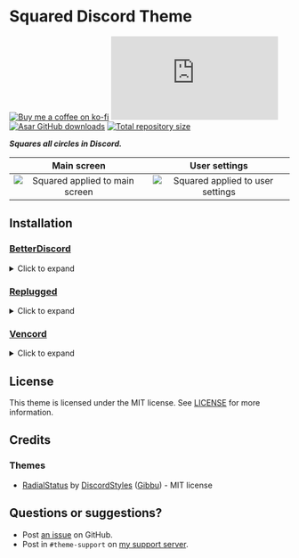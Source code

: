 [screenshot1]:      https://minidiscordthemes.github.io/Squared/preview/main.avif
[screenshot2]:      https://minidiscordthemes.github.io/Squared/preview/settings.avif

[discord]:          https://discord.gg/uy8nKQVatp

[BetterDiscord]:    https://betterdiscord.app/
[Replugged]:        https://replugged.dev/
[Vencord]:          https://vencord.dev/

[shield-donate]:    https://img.shields.io/badge/Donate-ko--fi-orange?style=flat-square&logo=kofi&logoColor=orange
[ko-fi]:            https://ko-fi.com/saltssaumure "Buy me a coffee!"

[shield-css-dl]:    https://img.shields.io/github/downloads/MiniDiscordThemes/Squared/Squared.theme.css?color=purple&label=Downloads&style=flat-square
[shield-asar-dl]:   https://img.shields.io/github/downloads/MiniDiscordThemes/Squared/net.saltssaumure.Squared.asar?color=purple&label=Downloads&style=flat-square
[shield-repo-size]: https://img.shields.io/github/repo-size/MiniDiscordThemes/Squared?label=Repository&style=flat-square "Total size"

[github]:           https://github.com/MiniDiscordThemes/Squared
[issues]:           https://github.com/MiniDiscordThemes/Squared/issues
[license]:          https://github.com/MiniDiscordThemes/Squared/blob/main/LICENSE
[.theme.css]:       https://github.com/MiniDiscordThemes/Squared/blob/main/Squared.theme.css

[release-bd]:       https://betterdiscord.app/theme/?id=000 "BetterDiscord store page"
[release-rp]:       https://replugged.dev/store/net.saltssaumure.Squared "Replugged store page"
[release-css-gh]:   https://github.com/MiniDiscordThemes/Squared/releases/latest/download/Squared.theme.css "Get latest release"
[release-rp-gh]:    https://github.com/MiniDiscordThemes/Squared/releases/latest/download/net.saltssaumure.Squared.asar "Get latest release"

# Squared Discord Theme
[![Buy me a coffee on ko-fi][shield-donate]][ko-fi]
[![CSS GitHub downloads][shield-css-dl]][release-css-gh]
[![Asar GitHub downloads][shield-asar-dl]][release-rp-gh]
[![Total repository size][shield-repo-size]][github]

***Squares all circles in Discord.***

|                  Main screen                   |                  User settings                   |
| :--------------------------------------------: | :----------------------------------------------: |
| ![Squared applied to main screen][screenshot1] | ![Squared applied to user settings][screenshot2] |

## Installation

### [BetterDiscord][BetterDiscord]
<details><summary>Click to expand</summary>

1. Download `Squared.theme.css`:
    - [GitHub][release-css-gh]
2. Place the file in the themes folder:
    - `Settings` > `BetterDiscord` > `Themes` > `Open Themes Folder`
3. Toggle on the theme card.
</details>

### [Replugged][Replugged]
<details><summary>Click to expand</summary>

#### Automatic
1. Click to install:
    - [Replugged store][release-rp]
#### Manual
1. Download `net.saltssaumure.Squared.asar`:
    - [GitHub][release-rp-gh]
2. Place the file in the themes folder:
    - `Settings` > `Replugged` > `Themes` > `Open Themes Folder`
3. Click `Load Missing Themes` and toggle on the theme card.
</details>

### [Vencord][Vencord]
<details><summary>Click to expand</summary>

#### Local
1. Download `Squared.theme.css`:
    - [GitHub][release-css-gh]
2. Place the file in the themes folder:
    - `Settings` > `Vencord` > `Themes` > `Local Themes` > `Open Themes Folder`
3. Click `Load missing Themes` and toggle on the theme card.
#### Online
1. Paste the link in `Settings` > `Vencord` > `Themes` > `Online Themes`:
    - `https://minidiscordthemes.github.io/Squared/Squared.theme.css`
</details>

## License
This theme is licensed under the MIT license. See [LICENSE][license] for more information.

## Credits
### Themes
[rs]:               https://github.com/DiscordStyles/RadialStatus
- [RadialStatus][rs] by [DiscordStyles](https://github.com/DiscordStyles) ([Gibbu](https://github.com/Gibbu)) - MIT license

## Questions or suggestions?
- Post [an issue][issues] on GitHub.
- Post in `#theme-support` on [my support server][discord].